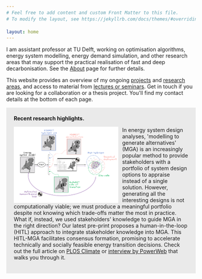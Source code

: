 ```yaml
---
# Feel free to add content and custom Front Matter to this file.
# To modify the layout, see https://jekyllrb.com/docs/themes/#overriding-theme-defaults

layout: home
---
```


I am assistant professor at TU Delft, working on optimisation algorithms, energy system modelling, energy demand simulation, and other research areas that may support the practical realisation of fast and deep decarbonisation. See the [About](/about) page for further details.

This website provides an overview of my ongoing [projects](/projects) and [research areas](/research-outputs), and access to material from [lectures or seminars](/lectures). Get in touch if you are looking for a collaboration or a thesis project. You'll find my contact details at the bottom of each page. 

<div style="background-color: #EAEAEA; text-align:left; vertical-align: middle; padding:20px 20px;">
<h style="color: #111;"><b>Recent research highlights.</b></h> 

<p></p>
<img src="/assets/outreach_loop_trimmed.png" align="left" style="padding-top: 0px; padding-bottom: 0px; padding-right: 10px" width="60%" height="auto"/>

In energy system design analyses, 'modelling to generate alternatives' (MGA) is an increasingly popular method to provide stakeholders with a portfolio of system design options to appraise instead of a single solution. However, generating all the interesting designs is not computationally viable; we must produce a meaningful portfolio despite not knowing which trade-offs matter the most in practice. 
<br>
What if, instead, we used stakeholders' knowledge to guide MGA in the right direction? Our latest pre-print proposes a human-in-the-loop (HITL) approach to integrate stakeholder knowledge into MGA. This HITL-MGA facilitates consensus formation, promising to accelerate technically and socially feasible energy transition decisions. Check out the full article on <a href="https://doi.org/10.1371/journal.pclm.0000560">PLOS Climate</a> or <a href="https://www.tudelft.nl/powerweb/news-and-events/blog-posts">interview by PowerWeb</a> that walks you through it.

</div>

<p></p>